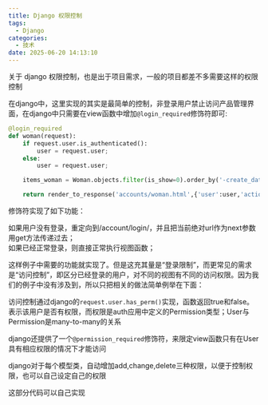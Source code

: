 ```yaml
---
title: Django 权限控制
tags:
  - Django
categories:
  - 技术
date: 2025-06-20 14:13:10
---
```


关于 django 权限控制，也是出于项目需求，一般的项目都差不多需要这样的权限控制

在django中，这里实现的其实是最简单的控制，非登录用户禁止访问产品管理界面，在django中只需要在view函数中增加`@login_required`修饰符即可:

```python
@login_required
def woman(request):
    if request.user.is_authenticated():
        user = request.user;
    else:
        user = request.user;

    items_woman = Woman.objects.filter(is_show=0).order_by('-create_date')[:10]

    return render_to_response('accounts/woman.html',{'user':user,'action':'woman','items':items_woman},context_instance=RequestContext(request))
```

修饰符实现了如下功能：  
  
如果用户没有登录，重定向到/account/login/，并且把当前绝对url作为next参数用get方法传递过去；  
如果已经正常登录，则直接正常执行视图函数；  
  
这样例子中需要的功能就实现了。但是这充其量是“登录限制”，而更常见的需求是“访问控制”，即区分已经登录的用户，对不同的视图有不同的访问权限。因为我们的例子中没有涉及到，所以只把相关的做法简单例举在下面：  
  
访问控制通过django的`request.user.has_perm()`实现，函数返回true和false。表示该用户是否有权限，而权限是auth应用中定义的Permission类型；User与Permission是many-to-many的关系  

django还提供了一个`@permission_required`修饰符，来限定view函数只有在User具有相应权限的情况下才能访问  

django对于每个模型类，自动增加add,change,delete三种权限，以便于控制权限，也可以自己设定自己的权限  
  
这部分代码可以自己实现


